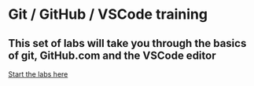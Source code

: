 # Git / GitHub / VSCode training

## This set of labs will take you through the basics of git, GitHub.com and the VSCode editor

[Start the labs here](GettingStartedGitHub.md#setup-your-own-github-site)
